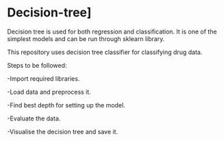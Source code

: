# Decision-tree]
Decision tree is used for both regression and classification. It is one of the simplest models and can be run through sklearn library. 

This repository uses decision tree classifier for classifying drug data. 

Steps to be followed:

-Import required libraries.

-Load data and preprocess it.

-Find best depth for setting up the model.

-Evaluate the data.

-Visualise the decision tree and save it.
